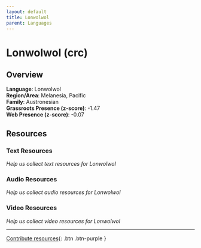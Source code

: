 ```yaml
---
layout: default
title: Lonwolwol
parent: Languages
---
```


# Lonwolwol (crc)

## Overview

**Language**: Lonwolwol  
**Region/Area**: Melanesia, Pacific  
**Family**: Austronesian  
**Grassroots Presence (z-score)**: -1.47  
**Web Presence (z-score)**: -0.07  

## Resources

### Text Resources
*Help us collect text resources for Lonwolwol*

### Audio Resources
*Help us collect audio resources for Lonwolwol*

### Video Resources
*Help us collect video resources for Lonwolwol*

---

[Contribute resources](https://forms.office.com/e/1SfLJx3u1r){: .btn .btn-purple }
